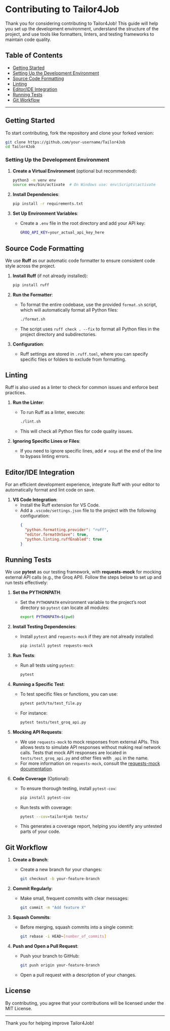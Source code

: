 # Contributing to Tailor4Job

Thank you for considering contributing to Tailor4Job! This guide will help you set up the development environment, understand the structure of the project, and use tools like formatters, linters, and testing frameworks to maintain code quality.

## Table of Contents
- [Getting Started](#getting-started)
- [Setting Up the Development Environment](#setting-up-the-development-environment)
- [Source Code Formatting](#source-code-formatting)
- [Linting](#linting)
- [Editor/IDE Integration](#editoride-integration)
- [Running Tests](#running-tests)
- [Git Workflow](#git-workflow)

---

## Getting Started

To start contributing, fork the repository and clone your forked version:

```bash
git clone https://github.com/your-username/Tailor4Job
cd Tailor4Job
```

### Setting Up the Development Environment

1. **Create a Virtual Environment** (optional but recommended):
   ```bash
   python3 -m venv env
   source env/bin/activate  # On Windows use: env\Scripts\activate
   ```

2. **Install Dependencies**:
   ```bash
   pip install -r requirements.txt
   ```

3. **Set Up Environment Variables**:
   - Create a `.env` file in the root directory and add your API key:
     ```bash
     GROQ_API_KEY=your_actual_api_key_here
     ```

## Source Code Formatting

We use **Ruff** as our automatic code formatter to ensure consistent code style across the project.

1. **Install Ruff** (if not already installed):
   ```bash
   pip install ruff
   ```

2. **Run the Formatter**:
   - To format the entire codebase, use the provided `format.sh` script, which will automatically format all Python files:
     ```bash
     ./format.sh
     ```
   - The script uses `ruff check . --fix` to format all Python files in the project directory and subdirectories.

3. **Configuration**:
   - Ruff settings are stored in `.ruff.toml`, where you can specify specific files or folders to exclude from formatting.

## Linting

Ruff is also used as a linter to check for common issues and enforce best practices.

1. **Run the Linter**:
   - To run Ruff as a linter, execute:
     ```bash
     ./lint.sh
     ```
   - This will check all Python files for code quality issues.

2. **Ignoring Specific Lines or Files**:
   - If you need to ignore specific lines, add `# noqa` at the end of the line to bypass linting errors.

## Editor/IDE Integration

For an efficient development experience, integrate Ruff with your editor to automatically format and lint code on save.

1. **VS Code Integration**:
   - Install the Ruff extension for VS Code.
   - Add a `.vscode/settings.json` file to the project with the following configuration:
     ```json
     {
       "python.formatting.provider": "ruff",
       "editor.formatOnSave": true,
       "python.linting.ruffEnabled": true
     }
     ```

## Running Tests

We use **pytest** as our testing framework, with **requests-mock** for mocking external API calls (e.g., the Groq API). Follow the steps below to set up and run tests effectively:

1. **Set the PYTHONPATH**:
   - Set the `PYTHONPATH` environment variable to the project’s root directory so `pytest` can locate all modules:
     ```bash
     export PYTHONPATH=$(pwd)
     ```

2. **Install Testing Dependencies**:
   - Install `pytest` and `requests-mock` if they are not already installed:
     ```bash
     pip install pytest requests-mock
     ```

3. **Run Tests**:
   - Run all tests using `pytest`:
     ```bash
     pytest
     ```

4. **Running a Specific Test**:
   - To test specific files or functions, you can use:
     ```bash
     pytest path/to/test_file.py
     ```
   - For instance:
     ```bash
     pytest tests/test_groq_api.py
     ```

5. **Mocking API Requests**:
   - We use `requests-mock` to mock responses from external APIs. This allows tests to simulate API responses without making real network calls. Tests that mock API responses are located in `tests/test_groq_api.py` and other files with `_api` in the name.
   - For more information on `requests-mock`, consult the [requests-mock documentation](https://requests-mock.readthedocs.io).

6. **Code Coverage** (Optional):
   - To ensure thorough testing, install `pytest-cov`:
     ```bash
     pip install pytest-cov
     ```
   - Run tests with coverage:
     ```bash
     pytest --cov=tailor4job tests/
     ```
   - This generates a coverage report, helping you identify any untested parts of your code.

## Git Workflow

1. **Create a Branch**:
   - Create a new branch for your changes:
     ```bash
     git checkout -b your-feature-branch
     ```

2. **Commit Regularly**:
   - Make small, frequent commits with clear messages:
     ```bash
     git commit -m "Add feature X"
     ```

3. **Squash Commits**:
   - Before merging, squash commits into a single commit:
     ```bash
     git rebase -i HEAD~[number_of_commits]
     ```

4. **Push and Open a Pull Request**:
   - Push your branch to GitHub:
     ```bash
     git push origin your-feature-branch
     ```
   - Open a pull request with a description of your changes.

## License

By contributing, you agree that your contributions will be licensed under the MIT License.

---

Thank you for helping improve Tailor4Job!